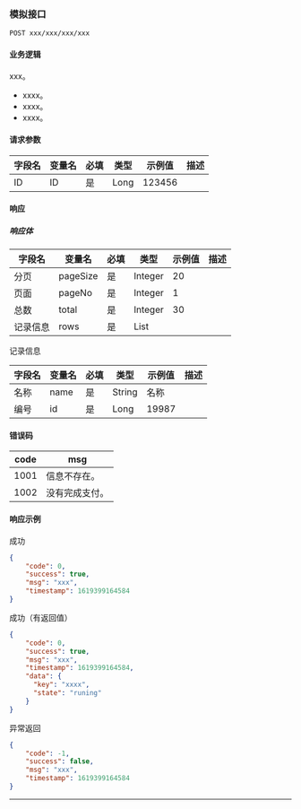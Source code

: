 ### 模拟接口

```http
POST xxx/xxx/xxx/xxx
```

#### 业务逻辑

xxx。

- xxxx。
- xxxx。
- xxxx。

#### 请求参数

| 字段名     | 变量名       | 必填 | 类型 | 示例值 | 描述 |
| ---------- | ------------ | ---- | ---- | ------ | ---- |
| ID | ID | 是   | Long | 123456 |      |

#### 响应

##### 响应体

| 字段名       | 变量名   | 必填 | 类型    | 示例值 | 描述 |
| ------------ | -------- | ---- | ------- | ------ | ---- |
| 分页         | pageSize | 是   | Integer | 20     |      |
| 页面         | pageNo   | 是   | Integer | 1      |      |
| 总数         | total    | 是   | Integer | 30     |      |
| 记录信息 | rows     | 是   | List    |        |      |

记录信息

| 字段名         | 变量名           | 必填 | 类型       | 示例值              | 描述 |
| -------------- | ---------------- | ---- | ---------- | ------------------- | ---- |
| 名称       | name      | 是   | String     | 名称            |      |
| 编号       | id      | 是   | Long       | 19987               |      |


#### 错误码

| code | msg                                  |
| ---- | ------------------------------------ |
| 1001 | 信息不存在。                 |
| 1002 | 没有完成支付。                   |


#### 响应示例
成功

```json
{
    "code": 0,
    "success": true,
    "msg": "xxx",
    "timestamp": 1619399164584
}
```

成功（有返回值）

```json
{
    "code": 0,
    "success": true,
    "msg": "xxx",
    "timestamp": 1619399164584,
  	"data": {
      "key": "xxxx", 
      "state": "runing"
    }
}
```

异常返回

```json
{
    "code": -1,
    "success": false,
    "msg": "xxx",
    "timestamp": 1619399164584
}
```
------